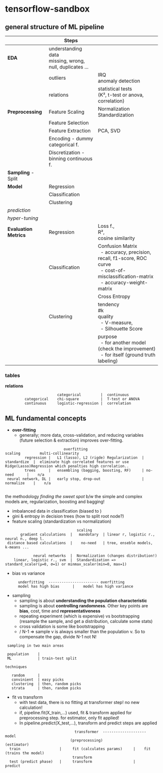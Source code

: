 # tensorflow-sandbox




## general structure of ML pipeline

|                        | **Steps**                                                    |                                                                                                                                                                     |
|------------------------|--------------------------------------------------------------|---------------------------------------------------------------------------------------------------------------------------------------------------------------------| 
| **EDA**                | understanding data <br/>missing, wrong, null, duplicates ... |                                                                                                                                                                     | 
|                        | outliers                                                     | IRQ <br/> anomaly detection                                                                                                                                         |
|                        | relations                                                    | statistical tests <br/> (K², t-test or anova, correlation)                                                                                                          | 
| **Preprocessing**      | Feature Scaling                                              | Normalization <br/> Standardization                                                                                                                                 |
|                        | Feature Selection                                            |                                                                                                                                                                     |
|                        | Feature Extraction                                           | PCA, SVD                                                                                                                                                            |
|                        | Encoding - dummy categorical f.                              |                                                                                                                                                                     | 
|                        | Discretization - binning continuous f.                       |                                                                                                                                                                     |
| **Sampling** - Split   |                                                              |                                                                                                                                                                     |
| **Model**              | Regression                                                   |                                                                                                                                                                     |     
|                        | Classification                                               |                                                                                                                                                                     |    
|                        | Clustering                                                   |                                                                                                                                                                     |     
| _prediction_           |                                                              |                                                                                                                                                                     |
| _hyper-tuning_         |                                                              |                                                                                                                                                                     |
| **Evaluation Metrics** | Regression                                                   | Loss f., <br/>R², <br/>cosine similarity                                                                                                                            |
|                        | Classification                                               | Confusion Matrix <br/>&nbsp; - accuracy, precision, recall, f1-score, ROC curve <br/>&nbsp; - cost-of-misclassification-matrix <br/>&nbsp; - accuracy-weight-matrix | 
|                        |                                                              | Cross Entropy                                                                                                                                                       |
|                        | Clustering                                                   | tendency <br/>#k <br/> quality <br/>&nbsp; - V-measure, <br/>&nbsp; - Silhouette Score                                                                              |
|                        |                                                              | purpose <br/>&nbsp; - for another model (check the improvement) <br/>&nbsp; - for itself (ground truth labeling)                                                    |


### tables

**relations**
```statistical tests
                        categorical         |  continuous
         categorical    chi-square          |  T-test or ANOVA
         continuous     logistic-regression |  correlation
```

## ML fundamental concepts

- **over-fitting**
    - generally; more data, cross-validation, and reducing variables (future selection & extraction) improves over-fitting.

```
                           overfitting                            scaling         multi-collinearity
         regression |   L1 (lasso), L2 (rigde) Regularization  | standardize  |  eliminate high correlated features or use Ridge(Lasso)Regression which penalties high correlation..
         trees      |   ensembling (bagging, boosting, RF)     | no-need      |    n/a
 neural network, DL |   early stop, drop-out                   | normalize    |    n/a
         
```
the methodology _finding the sweet spot_ b/w the simple and complex models are, regularization, boosting and bagging!

- imbalanced data in classification (biased to )
- gini & entropy in decision trees (how to split root node?)
- feature scaling (standardization vs normalization)
```
                                 scaling     
       gradient calculations  |   mandotary  | linear r, logistic r., neural n., deep l.
 distance based calculations  |    no-need   | tree, enseble models, k-means ...
 
             neural networks  |  Normalization (changes distribution!)
    linear, logistic r., svm  |  Standardization => standard_scaler(μ=0, σ=1) or minmax_scaler(min=0, max=1)   
```
- bias vs variance
```
      underfitting  ----------------------- overfitting
      model has high bias      |    model has high variance
```

- sampling  
  - sampling is about **understanding the population characteristic**
  - sampling is about **controlling randomness**. Other key points are **bias**, cost, time and **representativeness**
  - repeating experiment (which is expensive) vs bootstrapping (resample the sample, and get a distribution, calculate some stats)
  - cross validation is some like bootstrapping
  - / N-1 => sample ν is always smaller than the population ν. So to compensate the gap, divide N-1 not N! 
```
 sampling in two main areas  
 
 population    | 
 ML            | train-test split
```

```
techniques

   random      |  
   convinient  | easy picks   
   clustering  | then, random picks   
   strata      | then, random picks 
```

- fit vs transform
    - with test data, there is no fitting at transformer step! no new calculation!
    - if, pipeline.fit(X_train,...) used, fit & transform applied for preprocessing step. for estimator, only fit applied!
    - In pipeline.predict(X_test,...), transform and predict steps are applied

```
                                transformer  --------------------  model
                              (preprocessing)                   (estimator)     
  train                  |     fit (calculates params)     |    fit (trains the model)
                               transform 
  test (predict phase)   |     transform                   |    predict
  
  
```